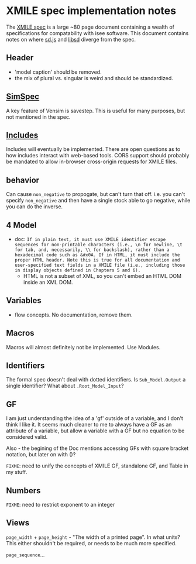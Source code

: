 XMILE spec implementation notes
===============================

The [XMILE
spec](http://docs.oasis-open.org/xmile/xmile/v1.0/cos01/xmile-v1.0-cos01.html)
is a large ~80 page document containing a wealth of specifications for
compatability with isee software.  This document contains notes on
where [sd.js](https://github.com/sdlabs/sd.js) and
[libsd](https://github.com/sdlabs/libsd) diverge from the spec.

Header
------

- 'model caption' should be removed.
- the mix of plural vs. singular is weird and should be standardized.

[SimSpec](http://docs.oasis-open.org/xmile/xmile/v1.0/cos01/xmile-v1.0-cos01.html#_Toc426543481)
---------

A key feature of Vensim is savestep.  This is useful for many
purposes, but not mentioned in the spec.

[Includes](http://docs.oasis-open.org/xmile/xmile/v1.0/cos01/xmile-v1.0-cos01.html#_Toc426543489)
--------

Includes will eventually be implemented.  There are open questions as
to how includes interact with web-based tools.  CORS support should
probably be mandated to allow in-browser cross-origin requests for
XMILE files.

behavior
--------

Can cause `non_negative` to propogate, but can't turn that off.
i.e. you can't specify `non_negative` and then have a single stock
able to go negative, while you can do the inverse.

4 Model
-------

- doc: `If in plain text, it must use XMILE identifier escape
  sequences for non-printable characters (i.e., \n for newline, \t for
  tab, and, necessarily, \\ for backslash), rather than a hexadecimal
  code such as &#x0A. If in HTML, it must include the proper HTML
  header. Note this is true for all documentation and user-specified
  text fields in a XMILE file (i.e., including those in display
  objects defined in Chapters 5 and 6).`
  - HTML is not a subset of XML, so you can't embed an HTML DOM inside
    an XML DOM.

Variables
---------

- flow concepts.  No documentation, remove them.

Macros
------

Macros will almost definitely not be implemented.  Use Modules.

Identifiers
-----------

The formal spec doesn't deal with dotted identifiers.  Is
`Sub_Model.Output` a single identifier?  What about
`.Root_Model_Input`?

GF
--

I am just understanding the idea of a 'gf' outside of a variable, and
I don't think I like it.  It seems much cleaner to me to always have a
GF as an attribute of a variable, but allow a variable with a GF but
no equation to be considered valid.

Also - the begining of the Doc mentions accessing GFs with square
bracket notation, but later on with ()?

`FIXME`: need to unify the concepts of XMILE GF, standalone GF, and
Table in my stuff.

Numbers
-------

`FIXME`: need to restrict exponent to an integer


Views
-----

`page_width` + `page_height` - "The width of a printed page".  In what
units?  This either shouldn't be required, or needs to be much more
specified.

`page_sequence`...